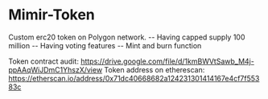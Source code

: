 # Mimir-Token

Custom erc20 token on Polygon network.
-- Having capped supply 100 million
-- Having voting features
-- Mint and burn function

Token contract audit: https://drive.google.com/file/d/1kmBWVtSawb_M4j-ppAAqWiJDmC1YhszX/view
Token address on etherescan: https://etherscan.io/address/0x71dc40668682a124231301414167e4cf7f55383c
